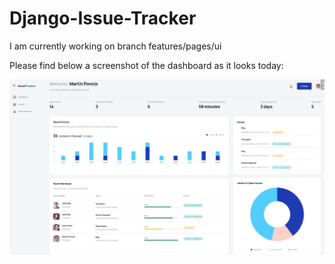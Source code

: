 # Django-Issue-Tracker

I am currently working on branch features/pages/ui

Please find below a screenshot of the dashboard as it looks today:

<img src="./screenshots/dashboard.jpg" width="700" />
